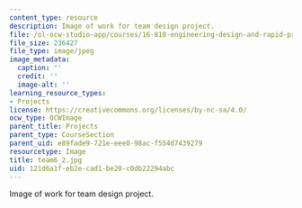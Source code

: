 ```yaml
---
content_type: resource
description: Image of work for team design project.
file: /ol-ocw-studio-app/courses/16-810-engineering-design-and-rapid-prototyping-january-iap-2005/121d6a1feb2ecad1be20c0db22294abc_team6_2.jpg
file_size: 236427
file_type: image/jpeg
image_metadata:
  caption: ''
  credit: ''
  image-alt: ''
learning_resource_types:
- Projects
license: https://creativecommons.org/licenses/by-nc-sa/4.0/
ocw_type: OCWImage
parent_title: Projects
parent_type: CourseSection
parent_uid: e89fade9-721e-eee0-98ac-f554d7439279
resourcetype: Image
title: team6_2.jpg
uid: 121d6a1f-eb2e-cad1-be20-c0db22294abc
---
```

Image of work for team design project.